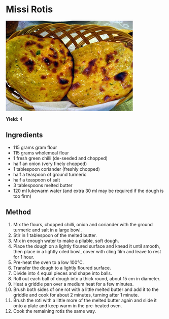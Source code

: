 # Missi Rotis

![Name](resources/missi-rotis.jpg)

**Yield:** 4

## Ingredients
- 115 grams gram flour
- 115 grams wholemeal flour
- 1 fresh green chilli (de-seeded and chopped)
- half an onion (very finely chopped)
- 1 tablespoon coriander (freshly chopped)
- half a teaspoon of ground turmeric
- half a teaspoon of salt
- 3 tablespoons melted butter
- 120 ml lukewarm water (and extra 30 ml may be required if the dough is too firm)

## Method
1. Mix the flours, chopped chilli, onion and coriander with the ground turmeric and salt in a large bowl.
1. Stir in 1 tablespoon of the melted butter.
1. Mix in enough water to make a pliable, soft dough.
1. Place the dough on a lightly floured surface and knead it until smooth, then place in a lightly oiled bowl, cover with cling film and leave to rest for 1 hour.
1. Pre-heat the oven to a low 100°C.
1. Transfer the dough to a lightly floured surface.
1. Divide into 4 equal pieces and shape into balls.
1. Roll out each ball of dough into a thick round, about 15 cm in diameter.
1. Heat a griddle pan over a medium heat for a few minutes.
1. Brush both sides of one rot with a little melted butter and add it to the griddle and cook for about 2 minutes, turning after 1 minute.
1. Brush the roti with a little more of the melted butter again and slide it onto a plate and keep warm in the pre-heated oven.
1. Cook the remaining rotis the same way.